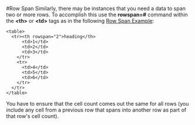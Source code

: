 
#Row Span
Similarly, there may be instances that you need a data to span two or
more rows.  To accomplish this use the **rowspan=#** command within the **&lt;th&gt;** or **&lt;td&gt;** tags as in the 
following <a href="archives/Class Htmls/example6.htm" target="_blank">Row Span Example</a>:


~~~
<table>
  <tr><th rowspan="2">heading</th>
      <td>1</td>
      <td>2</td>
      <td>3</td>
    </tr>
    <tr>
      <td>4</td>
      <td>5</td>
      <td>6</td>
    </tr>
  </tr>
</table>
~~~

You have to ensure that the cell count comes out the same for all rows (you include any cell from a previous row that spans into another row as part of that row's cell count).

